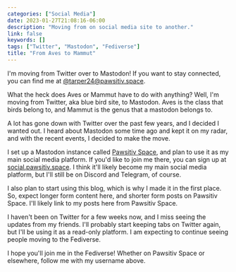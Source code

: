 ```yaml
---
categories: ["Social Media"]
date: 2023-01-27T21:08:16-06:00
description: "Moving from on social media site to another."
link: false
keywords: []
tags: ["Twitter", "Mastodon", "Fediverse"]
title: "From Aves to Mammut"
---
```


I'm moving from Twitter over to Mastodon! If you want to stay connected, you can find me at [@tarper24@pawsitiv.space](https://social.pawsitiv.space/@tarper24).

What the heck does Aves or Mammut have to do with anything?
Well, I'm moving from Twitter, aka blue bird site, to Mastodon.
Aves is the class that birds belong to, and Mammut is the genus that a mastodon belongs to.

<!--more-->

A lot has gone down with Twitter over the past few years, and I decided I wanted out.
I heard about Mastodon some time ago and kept it on my radar, and with the recent events, I decided to make the move.

I set up a Mastodon instance called [Pawsitiv Space](https://pawsitiv.space), and plan to use it as my main social media platform.
If you'd like to join me there, you can sign up at [social.pawsitiv.space](https://social.pawsitiv.space).
I think it'll likely become my main social media platform, but I'll still be on Discord and Telegram, of course.

I also plan to start using this blog, which is why I made it in the first place.
So, expect longer form content here, and shorter form posts on Pawsitiv Space.
I'll likely link to my posts here from Pawsitiv Space.

I haven't been on Twitter for a few weeks now, and I miss seeing the updates from my friends.
I'll probably start keeping tabs on Twitter again, but I'll be using it as a read-only platform.
I am expecting to continue seeing people moving to the Fediverse.

I hope you'll join me in the Fediverse!
Whether on Pawsitiv Space or elsewhere, follow me with my username above.
